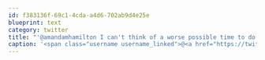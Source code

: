 ```yaml
---
id: f383136f-69c1-4cda-a4d6-702ab9d4e25e
blueprint: text
category: twitter
title: "'@amandamhamilton I can't think of a worse possible time to do that."
caption: '<span class="username username_linked">@<a href="https://twitter.com/amandamhamilton" title="Amanda Hamilton">amandamhamilton</a></span> I can''t think of a worse possible time to do that.'
---
```

